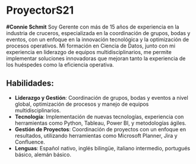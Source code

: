 # ProyectorS21
**#Connie Schmit**
Soy Gerente con más de 15 años de experiencia en la industria de cruceros, especializada en la coordinación de grupos, bodas y eventos, con un enfoque en la innovación tecnológica y la optimización de procesos operativos. Mi formación en Ciencia de Datos, junto con mi experiencia en liderazgo de equipos multidisciplinarios, me permite implementar soluciones innovadoras que mejoran tanto la experiencia de los huéspedes como la eficiencia operativa.

## Habilidades:
- **Liderazgo y Gestión**: Coordinación de grupos, bodas y eventos a nivel global, optimización de procesos y manejo de equipos multidisciplinarios.
- **Tecnología**: Implementación de nuevas tecnologías, experiencia con herramientas como Python, Tableau, Power BI, y metodologías ágiles.
- **Gestión de Proyectos**: Coordinación de proyectos con un enfoque en resultados, utilizando herramientas como Microsoft Planner, Jira y Confluence.
- **Lenguas**: Español nativo, inglés bilingüe, italiano intermedio, portugués básico, alemán básico.
